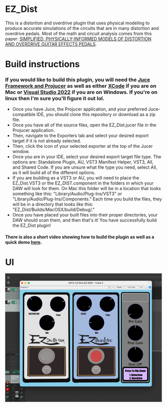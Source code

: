 # EZ_Dist
This is a distortion and overdrive plugin that uses physical modeling to produce accurate simulations of the circuits that are in many distortion and overdrive pedals. Most of the math and circuit analysis comes from this paper: [SIMPLIFIED, PHYSICALLY-INFORMED MODELS OF DISTORTION AND OVERDRIVE
GUITAR EFFECTS PEDALS](https://ccrma.stanford.edu/~dtyeh/papers/yeh07_dafx_distortion.pdf).

# Build instructions
### If you would like to build this plugin, you will need the [Juce Framework and Projucer](https://juce.com/download/) as well as either [XCode](https://developer.apple.com/xcode/) if you are on Mac or [Visual Studio 2022](https://visualstudio.microsoft.com/downloads/) if you are on Windows. If you're on linux then I'm sure you'll figure it out lol. 
* Once you have Juce, the Projucer application, and your preferred Juce-compatible IDE, you should clone this repository or download as a zip file.
* Once you have all of the source files, open the EZ_Dist.jucer file in the Projucer application.
* Then, navigate to the Exporters tab and select your desired export target if it is not already selected.
* Then, click the icon of your selected exporter at the top of the Jucer window.
* Once you are in your IDE, select your desired export target file type. The options are: Standalone Plugin, AU, VST3 Manifest Helper, VST3, All, and Shared Code. If you are unsure what file type you need, select All, as it will build all of the different options.
* If you are building as a VST3 or AU, you will need to place the EZ_Dist.VST3 or the EZ_DIST.component in the folders in which your DAW will look for them. On Mac this folder will be in a location that looks something like this: "Library/Audio/Plug-Ins/VST3" or "Library/Audio/Plug-Ins/Components." Each time you build the files, they will be in a directory that looks like this: "EZ_Dist/Builds/MacOSX/build/Debug/."
* Once you have placed your built files into their proper directories, your DAW should scan them, and then that's it! You have successfully build the EZ_Dist plugin!

#### There is also a short video showing how to build the plugin as well as a quick demo [here](https://youtu.be/MwwqMA6-xPY).

# UI 
![plot](./Assets/EZ_Dist_UI.png)
